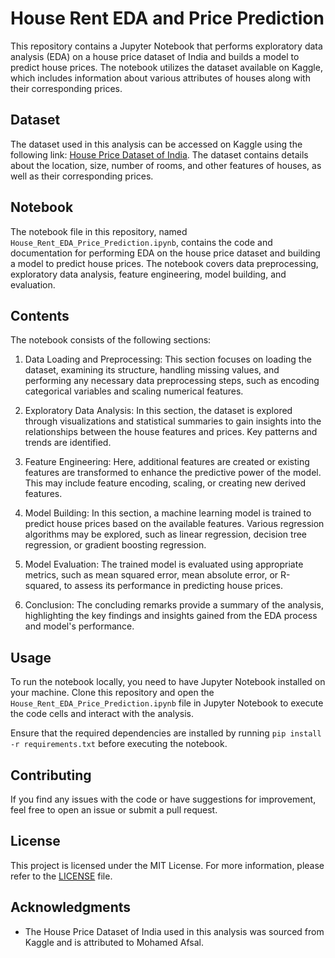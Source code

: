 # House Rent EDA and Price Prediction

This repository contains a Jupyter Notebook that performs exploratory data analysis (EDA) on a house price dataset of India and builds a model to predict house prices. The notebook utilizes the dataset available on Kaggle, which includes information about various attributes of houses along with their corresponding prices.

## Dataset

The dataset used in this analysis can be accessed on Kaggle using the following link: [House Price Dataset of India](https://www.kaggle.com/datasets/mohamedafsal007/house-price-dataset-of-india). The dataset contains details about the location, size, number of rooms, and other features of houses, as well as their corresponding prices.

## Notebook

The notebook file in this repository, named `House_Rent_EDA_Price_Prediction.ipynb`, contains the code and documentation for performing EDA on the house price dataset and building a model to predict house prices. The notebook covers data preprocessing, exploratory data analysis, feature engineering, model building, and evaluation.

## Contents

The notebook consists of the following sections:

1. Data Loading and Preprocessing: This section focuses on loading the dataset, examining its structure, handling missing values, and performing any necessary data preprocessing steps, such as encoding categorical variables and scaling numerical features.

2. Exploratory Data Analysis: In this section, the dataset is explored through visualizations and statistical summaries to gain insights into the relationships between the house features and prices. Key patterns and trends are identified.

3. Feature Engineering: Here, additional features are created or existing features are transformed to enhance the predictive power of the model. This may include feature encoding, scaling, or creating new derived features.

4. Model Building: In this section, a machine learning model is trained to predict house prices based on the available features. Various regression algorithms may be explored, such as linear regression, decision tree regression, or gradient boosting regression.

5. Model Evaluation: The trained model is evaluated using appropriate metrics, such as mean squared error, mean absolute error, or R-squared, to assess its performance in predicting house prices.

6. Conclusion: The concluding remarks provide a summary of the analysis, highlighting the key findings and insights gained from the EDA process and model's performance.

## Usage

To run the notebook locally, you need to have Jupyter Notebook installed on your machine. Clone this repository and open the `House_Rent_EDA_Price_Prediction.ipynb` file in Jupyter Notebook to execute the code cells and interact with the analysis.

Ensure that the required dependencies are installed by running `pip install -r requirements.txt` before executing the notebook.

## Contributing

If you find any issues with the code or have suggestions for improvement, feel free to open an issue or submit a pull request.

## License

This project is licensed under the MIT License. For more information, please refer to the [LICENSE](LICENSE) file.

## Acknowledgments

- The House Price Dataset of India used in this analysis was sourced from Kaggle and is attributed to Mohamed Afsal.
